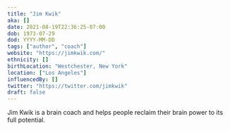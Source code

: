 ```yaml
---
title: "Jim Kwik"
aka: []
date: 2021-08-19T22:36:25-07:00
dob: 1973-07-29
dod: YYYY-MM-DD
tags: ["author", "coach"]
website: "https://jimkwik.com/"
ethnicity: []
birthLocation: "Westchester, New York"
location: ["Los Angeles"]
influencedBy: []
twitter: "https://twitter.com/jimkwik"
draft: false
---
```


Jim Kwik is a brain coach and helps people reclaim their brain power to its full potential.
